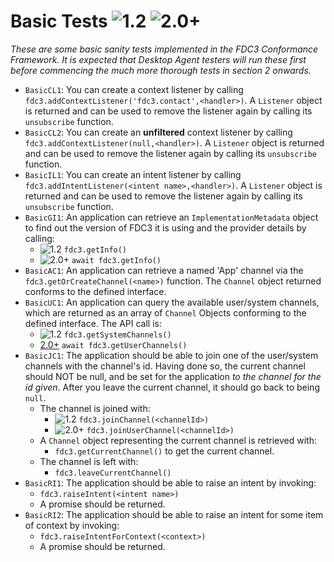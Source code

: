 # Basic Tests ![1.2](https://img.shields.io/badge/FDC3-1.2-green) ![2.0+](https://img.shields.io/badge/FDC3-2.0+-blue) 

_These are some basic sanity tests implemented in the FDC3 Conformance Framework.  It is expected that Desktop Agent testers will run these first before commencing the much more thorough tests in section 2 onwards._

- `BasicCL1`: You can create a context listener by calling `fdc3.addContextListener('fdc3.contact',<handler>)`.  A `Listener` object is returned and can be used to remove the listener again by calling its `unsubscribe` function.
- `BasicCL2`: You can create an **unfiltered** context listener by calling `fdc3.addContextListener(null,<handler>)`.  A `Listener` object is returned and can be used to remove the listener again by calling its `unsubscribe` function.
- `BasicIL1`: You can create an intent listener by calling `fdc3.addIntentListener(<intent name>,<handler>)`. A `Listener` object is returned and can be used to remove the listener again by calling its `unsubscribe` function.
- `BasicGI1`: An application can retrieve an `ImplementationMetadata` object to find out the version of FDC3 it is using and the provider details by calling:
    - ![1.2](https://img.shields.io/badge/FDC3-1.2-green) `fdc3.getInfo()` 
    - ![2.0+](https://img.shields.io/badge/FDC3-2.0+-blue) `await fdc3.getInfo()` 
- `BasicAC1`: An application can retrieve a named 'App' channel via the `fdc3.getOrCreateChannel(<name>)` function. The `Channel` object returned conforms to the defined interface.
- `BasicUC1`: An application can query the available user/system channels, which are returned as an array of `Channel` Objects conforming to the defined interface.  The API call is:
  - ![1.2](https://img.shields.io/badge/FDC3-1.2-green) `fdc3.getSystemChannels()`
  - [2.0+](https://img.shields.io/badge/FDC3-2.0+-blue) `await fdc3.getUserChannels()` 
- `BasicJC1`: The application should be able to join one of the user/system channels with the channel's id.  Having done so, the current channel should NOT be null, and be set for the application _to the channel for the id given_.  After you leave the current channel, it should go back to being `null`.
  - The channel is joined with:
    - ![1.2](https://img.shields.io/badge/FDC3-1.2-green) `fdc3.joinChannel(<channelId>)` 
    - ![2.0+](https://img.shields.io/badge/FDC3-2.0+-blue) `fdc3.joinUserChannel(<channelId>)` 
  - A `Channel` object representing the current channel is retrieved with:
    - `fdc3.getCurrentChannel()` to get the current channel.
  - The channel is left with: 
    - `fdc3.leaveCurrentChannel()`
- `BasicRI1`: The application should be able to raise an intent by invoking: 
  - `fdc3.raiseIntent(<intent name>)`
  - A promise should be returned.
- `BasicRI2`: The application should be able to raise an intent for some item of context by invoking:
  - `fdc3.raiseIntentForContext(<context>)`
  - A promise should be returned.

